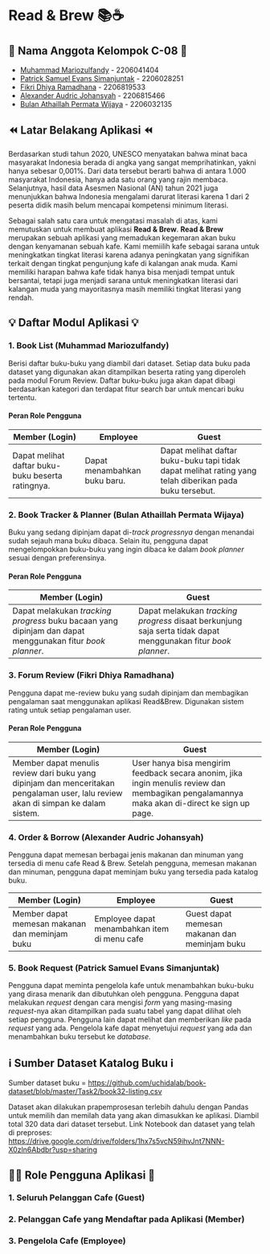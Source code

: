 # Read & Brew 📚☕️

## 👥 Nama Anggota Kelompok C-08 👥
* [Muhammad Mariozulfandy](https://github.com/riozulfandy) - 2206041404
* [Patrick Samuel Evans Simanjuntak](https://github.com/patrickSevans123) - 2206028251
* [Fikri Dhiya Ramadhana](https://github.com/fikrirmdhna) - 2206819533
* [Alexander Audric Johansyah](https://github.com/audricjohansyah) - 2206815466
* [Bulan Athaillah Permata Wijaya](https://github.com/bulanath) - 2206032135

## ⏪ Latar Belakang Aplikasi ⏪
Berdasarkan studi tahun 2020, UNESCO menyatakan bahwa minat baca masyarakat Indonesia berada di angka yang sangat memprihatinkan, yakni hanya sebesar 0,001%. Dari data tersebut berarti bahwa di antara 1.000 masyarakat Indonesia, hanya ada satu orang yang rajin membaca. Selanjutnya, hasil data Asesmen Nasional (AN) tahun 2021 juga menunjukkan bahwa Indonesia mengalami darurat literasi karena 1 dari 2 peserta didik masih belum mencapai kompetensi minimum literasi.

Sebagai salah satu cara untuk mengatasi masalah di atas, kami memutuskan untuk membuat aplikasi **Read & Brew**. **Read & Brew** merupakan sebuah aplikasi yang memadukan kegemaran akan buku dengan kenyamanan sebuah kafe. Kami memiilih kafe sebagai sarana untuk meningkatkan tingkat literasi karena adanya peningkatan yang signifikan terkait dengan tingkat pengunjung kafe di kalangan anak muda. Kami memiliki harapan bahwa kafe tidak hanya bisa menjadi tempat untuk bersantai, tetapi juga menjadi sarana untuk meningkatkan literasi dari kalangan muda yang mayoritasnya masih memiliki tingkat literasi yang rendah.

## 💡 Daftar Modul Aplikasi 💡
### 1. Book List (Muhammad Mariozulfandy)
Berisi daftar buku-buku yang diambil dari dataset. Setiap data buku pada dataset yang digunakan akan ditampilkan beserta rating yang diperoleh pada modul Forum Review. Daftar buku-buku juga akan dapat dibagi berdasarkan kategori dan terdapat fitur search bar untuk mencari buku tertentu.
#### Peran Role Pengguna
| Member (Login)  | Employee  | Guest |
| ------------- | ------------- | ------------- |
| Dapat melihat daftar buku-buku beserta ratingnya.  | Dapat menambahkan buku baru.  | Dapat melihat daftar buku-buku tapi tidak dapat melihat rating yang telah diberikan pada buku tersebut.  |
### 2. Book Tracker & Planner (Bulan Athaillah Permata Wijaya)
Buku yang sedang dipinjam dapat di-_track progressnya_ dengan menandai sudah sejauh mana buku dibaca. Selain itu, pengguna dapat mengelompokkan buku-buku yang ingin dibaca ke dalam _book planner_ sesuai dengan preferensinya.
#### Peran Role Pengguna
| Member (Login)  | Guest |
| ------------- | ------------- |
| Dapat melakukan _tracking progress_ buku bacaan yang dipinjam dan dapat menggunakan fitur _book planner_. | Dapat melakukan _tracking progress_ disaat berkunjung saja serta tidak dapat menggunakan fitur _book planner_. |
### 3. Forum Review (Fikri Dhiya Ramadhana)
Pengguna dapat me-review buku yang sudah dipinjam dan membagikan pengalaman saat menggunakan aplikasi Read&Brew. Digunakan sistem rating untuk setiap pengalaman user. 
#### Peran Role Pengguna
| Member (Login)  | Guest |
| ------------- | ------------- |
| Member dapat menulis review dari buku yang dipinjam dan menceritakan pengalaman user, lalu review akan di simpan ke dalam sistem. | User hanya bisa mengirim feedback secara anonim, jika ingin menulis review dan membagikan pengalamannya maka akan di-direct ke sign up page. |

### 4. Order & Borrow (Alexander Audric Johansyah)
Pengguna dapat memesan berbagai jenis makanan dan minuman yang tersedia di menu cafe Read & Brew. Setelah pengguna, memesan makanan dan minuman, pengguna dapat meminjam buku yang tersedia pada katalog buku.

| Member (Login)  | Employee | Guest |
| ------------- | ------------- | ------------- |
| Member dapat memesan makanan dan meminjam buku | Employee dapat menambahkan item di menu cafe | Guest dapat memesan makanan dan meminjam buku

### 5. Book Request (Patrick Samuel Evans Simanjuntak)
Pengguna dapat meminta pengelola kafe untuk menambahkan buku-buku yang dirasa menarik dan dibutuhkan oleh pengguna. Pengguna dapat melakukan *request* dengan cara mengisi *form* yang masing-masing *request*-nya akan ditampilkan pada suatu tabel yang dapat dilihat oleh setiap pengguna. Pengguna lain dapat melihat dan memberikan *like* pada *request* yang ada. Pengelola kafe dapat menyetujui *request* yang ada dan menambahkan buku tersebut ke *database*.

## ℹ Sumber Dataset Katalog Buku ℹ
Sumber dataset buku = https://github.com/uchidalab/book-dataset/blob/master/Task2/book32-listing.csv

Dataset akan dilakukan prapemprosesan terlebih dahulu dengan Pandas untuk memilih dan memilah data yang akan dimasukkan ke aplikasi. Diambil total 320 data dari dataset tersebut. Link Notebook dan dataset yang telah di preproses:
https://drive.google.com/drive/folders/1hx7s5vcN59ihvJnt7NNN-X0zln6Abdbr?usp=sharing

## 👱‍♂️ Role Pengguna Aplikasi 👩
### 1. Seluruh Pelanggan Cafe (Guest)
### 2. Pelanggan Cafe yang Mendaftar pada Aplikasi (Member)
### 3. Pengelola Cafe (Employee)